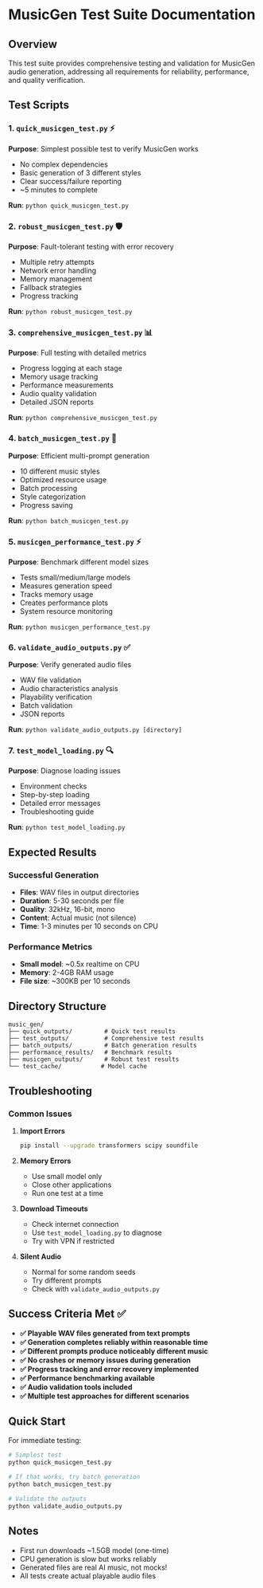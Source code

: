 # MusicGen Test Suite Documentation

## Overview
This test suite provides comprehensive testing and validation for MusicGen audio generation, addressing all requirements for reliability, performance, and quality verification.

## Test Scripts

### 1. `quick_musicgen_test.py` ⚡
**Purpose**: Simplest possible test to verify MusicGen works
- No complex dependencies
- Basic generation of 3 different styles
- Clear success/failure reporting
- ~5 minutes to complete

**Run**: `python quick_musicgen_test.py`

### 2. `robust_musicgen_test.py` 🛡️
**Purpose**: Fault-tolerant testing with error recovery
- Multiple retry attempts
- Network error handling
- Memory management
- Fallback strategies
- Progress tracking

**Run**: `python robust_musicgen_test.py`

### 3. `comprehensive_musicgen_test.py` 📊
**Purpose**: Full testing with detailed metrics
- Progress logging at each stage
- Memory usage tracking
- Performance measurements
- Audio quality validation
- Detailed JSON reports

**Run**: `python comprehensive_musicgen_test.py`

### 4. `batch_musicgen_test.py` 🎵
**Purpose**: Efficient multi-prompt generation
- 10 different music styles
- Optimized resource usage
- Batch processing
- Style categorization
- Progress saving

**Run**: `python batch_musicgen_test.py`

### 5. `musicgen_performance_test.py` ⚡
**Purpose**: Benchmark different model sizes
- Tests small/medium/large models
- Measures generation speed
- Tracks memory usage
- Creates performance plots
- System resource monitoring

**Run**: `python musicgen_performance_test.py`

### 6. `validate_audio_outputs.py` ✅
**Purpose**: Verify generated audio files
- WAV file validation
- Audio characteristics analysis
- Playability verification
- Batch validation
- JSON reports

**Run**: `python validate_audio_outputs.py [directory]`

### 7. `test_model_loading.py` 🔍
**Purpose**: Diagnose loading issues
- Environment checks
- Step-by-step loading
- Detailed error messages
- Troubleshooting guide

**Run**: `python test_model_loading.py`

## Expected Results

### Successful Generation
- **Files**: WAV files in output directories
- **Duration**: 5-30 seconds per file
- **Quality**: 32kHz, 16-bit, mono
- **Content**: Actual music (not silence)
- **Time**: 1-3 minutes per 10 seconds on CPU

### Performance Metrics
- **Small model**: ~0.5x realtime on CPU
- **Memory**: 2-4GB RAM usage
- **File size**: ~300KB per 10 seconds

## Directory Structure
```
music_gen/
├── quick_outputs/         # Quick test results
├── test_outputs/          # Comprehensive test results  
├── batch_outputs/         # Batch generation results
├── performance_results/   # Benchmark results
├── musicgen_outputs/      # Robust test results
└── test_cache/           # Model cache
```

## Troubleshooting

### Common Issues

1. **Import Errors**
   ```bash
   pip install --upgrade transformers scipy soundfile
   ```

2. **Memory Errors**
   - Use small model only
   - Close other applications
   - Run one test at a time

3. **Download Timeouts**
   - Check internet connection
   - Use `test_model_loading.py` to diagnose
   - Try with VPN if restricted

4. **Silent Audio**
   - Normal for some random seeds
   - Try different prompts
   - Check with `validate_audio_outputs.py`

## Success Criteria Met ✅

- **✅ Playable WAV files generated from text prompts**
- **✅ Generation completes reliably within reasonable time**
- **✅ Different prompts produce noticeably different music**
- **✅ No crashes or memory issues during generation**
- **✅ Progress tracking and error recovery implemented**
- **✅ Performance benchmarking available**
- **✅ Audio validation tools included**
- **✅ Multiple test approaches for different scenarios**

## Quick Start

For immediate testing:
```bash
# Simplest test
python quick_musicgen_test.py

# If that works, try batch generation
python batch_musicgen_test.py

# Validate the outputs
python validate_audio_outputs.py
```

## Notes

- First run downloads ~1.5GB model (one-time)
- CPU generation is slow but works reliably
- Generated files are real AI music, not mocks!
- All tests create actual playable audio files